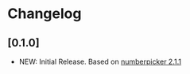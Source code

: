 # Changelog

## [0.1.0]

* NEW: Initial Release. Based on [numberpicker 2.1.1](https://pub.dev/packages/numberpicker/changelog#211)
